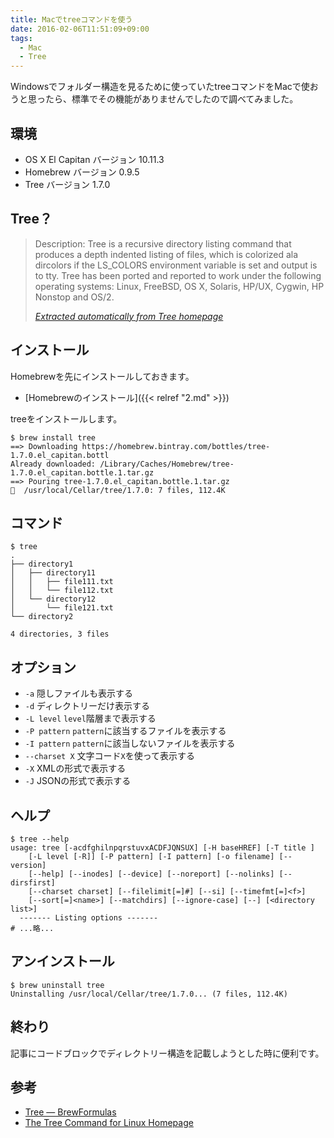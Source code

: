 ```yaml
---
title: Macでtreeコマンドを使う
date: 2016-02-06T11:51:09+09:00
tags:
  - Mac
  - Tree
---
```


Windowsでフォルダー構造を見るために使っていたtreeコマンドをMacで使おうと思ったら、標準でその機能がありませんでしたので調べてみました。

<!-- more -->

## 環境

* OS X El Capitan バージョン 10.11.3
* Homebrew バージョン 0.9.5
* Tree バージョン 1.7.0

## Tree？

> Description: Tree is a recursive directory listing command that produces a depth indented listing of files, which is colorized ala dircolors if the LS_COLORS environment variable is set and output is to tty. Tree has been ported and reported to work under the following operating systems: Linux, FreeBSD, OS X, Solaris, HP/UX, Cygwin, HP Nonstop and OS/2.
>
> <cite>[Extracted automatically from Tree homepage](http://mama.indstate.edu/users/ice/tree/)</cite>

## インストール

Homebrewを先にインストールしておきます。

* [Homebrewのインストール]({{< relref "2.md" >}})

treeをインストールします。

```
$ brew install tree
==> Downloading https://homebrew.bintray.com/bottles/tree-1.7.0.el_capitan.bottl
Already downloaded: /Library/Caches/Homebrew/tree-1.7.0.el_capitan.bottle.1.tar.gz
==> Pouring tree-1.7.0.el_capitan.bottle.1.tar.gz
🍺  /usr/local/Cellar/tree/1.7.0: 7 files, 112.4K
```

## コマンド

```
$ tree
.
├── directory1
│   ├── directory11
│   │   ├── file111.txt
│   │   └── file112.txt
│   └── directory12
│       └── file121.txt
└── directory2

4 directories, 3 files
```

## オプション

* `-a` 隠しファイルも表示する
* `-d` ディレクトリーだけ表示する
* `-L level` `level`階層まで表示する
* `-P pattern` `pattern`に該当するファイルを表示する
* `-I pattern` `pattern`に該当しないファイルを表示する
* `--charset X` 文字コード`X`を使って表示する
* `-X` XMLの形式で表示する
* `-J` JSONの形式で表示する

## ヘルプ

```
$ tree --help
usage: tree [-acdfghilnpqrstuvxACDFJQNSUX] [-H baseHREF] [-T title ]
	[-L level [-R]] [-P pattern] [-I pattern] [-o filename] [--version]
	[--help] [--inodes] [--device] [--noreport] [--nolinks] [--dirsfirst]
	[--charset charset] [--filelimit[=]#] [--si] [--timefmt[=]<f>]
	[--sort[=]<name>] [--matchdirs] [--ignore-case] [--] [<directory list>]
  ------- Listing options -------
# ...略...
```

## アンインストール

```
$ brew uninstall tree
Uninstalling /usr/local/Cellar/tree/1.7.0... (7 files, 112.4K)
```

## 終わり

記事にコードブロックでディレクトリー構造を記載しようとした時に便利です。

## 参考

* [Tree — BrewFormulas](http://brewformulas.org/Tree)
* [The Tree Command for Linux Homepage](http://mama.indstate.edu/users/ice/tree/)
